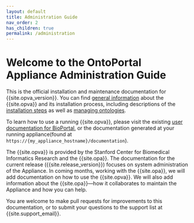 ```yaml
---
layout: default
title: Administration Guide
nav_order: 2
has_children: true
permalink: /administration
---
```


# Welcome to the OntoPortal Appliance Administration Guide

This is the official installation and maintenance documentation for {{site.opva_version}}.
You can find
<a href="{{site.baseurl}}/administration/general">general information</a> about the {{site.opva}}
and its installation process, including descriptions
of the <a href="{{site.baseurl}}/administration/steps">installation steps</a> as well as
<a href="{{site.baseurl}}/administration/ontologies">managing ontologies</a>.

To learn how to use a running {{site.opva}}, please visit the existing
<a href="https://www.bioontology.org/wiki/BioPortal_Help">user documentation for BioPortal</a>,
or the documentation generated at your running appliance(found at `https://{my_appliance_hostname}/documentation`).

The {{site.opva}} is provided by the Stanford Center for Biomedical Informatics Research and the {{site.opa}}.
The documentation for the current release ({{site.release_version}})
focuses on system administration of the Appliance.
In coming months, working with the {{site.opa}},
we will add documentation on how to use the {{site.opva}}.
We will also add information about the {{site.opa}}—how
it collaborates to maintain the Appliance and how you can help.

You are welcome to make pull requests for improvements to this documentation,
or to submit your questions to the support list at {{site.support_email}}.